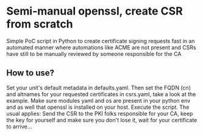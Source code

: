Semi-manual openssl, create CSR from scratch
=========

Simple PoC script in Python to create certificate signing requests fast in an automated manner where automations like ACME are not present and CSRs have still to be manually reviewed by someone responsible for the CA

How to use?
------------

Set your unit's default metadata in defaults.yaml.
Then set the FQDN (cn) and altnames for your requested certificates in csrs.yaml, take a look at the example.
Make sure modules yaml and os are present in your python env and as well that openssl is installed on your host. Execute the script.
The usual applies: Send the CSR to the PKI folks responsible for your CA, keep the key for yourself and make sure you don't lose it, wait for your certificate to arrive...
